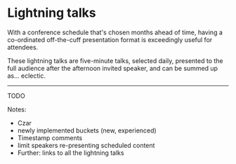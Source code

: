 # Lightning talks


With a conference schedule that's chosen months ahead of time, having a co-ordinated off-the-cuff presentation format is exceedingly useful for attendees. 

These lightning talks are five-minute talks, selected daily, presented to the full audience after the afternoon invited speaker, and can be summed up as... eclectic. 

---

TODO

Notes: 

* Czar 
* newly implemented buckets (new, experienced)
* Timestamp comments
* limit speakers re-presenting scheduled content
* Further: links to all the lightning talks


